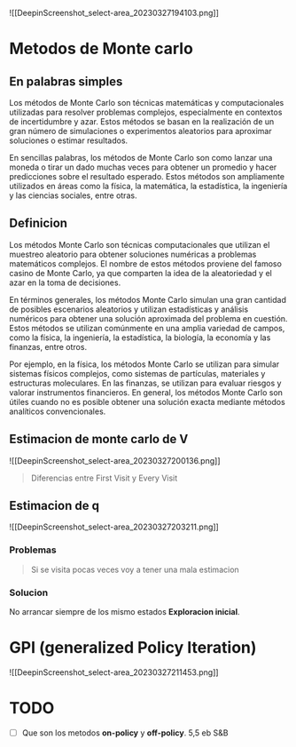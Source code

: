 ![[DeepinScreenshot_select-area_20230327194103.png]]

# Metodos de Monte carlo

## En palabras simples

Los métodos de Monte Carlo son técnicas matemáticas y computacionales utilizadas para resolver problemas complejos, especialmente en contextos de incertidumbre y azar. Estos métodos se basan en la realización de un gran número de simulaciones o experimentos aleatorios para aproximar soluciones o estimar resultados.

En sencillas palabras, los métodos de Monte Carlo son como lanzar una moneda o tirar un dado muchas veces para obtener un promedio y hacer predicciones sobre el resultado esperado. Estos métodos son ampliamente utilizados en áreas como la física, la matemática, la estadística, la ingeniería y las ciencias sociales, entre otras.

## Definicion

Los métodos Monte Carlo son técnicas computacionales que utilizan el muestreo aleatorio para obtener soluciones numéricas a problemas matemáticos complejos. El nombre de estos métodos proviene del famoso casino de Monte Carlo, ya que comparten la idea de la aleatoriedad y el azar en la toma de decisiones.

En términos generales, los métodos Monte Carlo simulan una gran cantidad de posibles escenarios aleatorios y utilizan estadísticas y análisis numéricos para obtener una solución aproximada del problema en cuestión. Estos métodos se utilizan comúnmente en una amplia variedad de campos, como la física, la ingeniería, la estadística, la biología, la economía y las finanzas, entre otros.

Por ejemplo, en la física, los métodos Monte Carlo se utilizan para simular sistemas físicos complejos, como sistemas de partículas, materiales y estructuras moleculares. En las finanzas, se utilizan para evaluar riesgos y valorar instrumentos financieros. En general, los métodos Monte Carlo son útiles cuando no es posible obtener una solución exacta mediante métodos analíticos convencionales.

## Estimacion de monte carlo de V

![[DeepinScreenshot_select-area_20230327200136.png]]

> Diferencias entre First Visit y Every Visit

## Estimacion de q

![[DeepinScreenshot_select-area_20230327203211.png]]

### Problemas

> Si se visita pocas veces voy a tener una mala estimacion

### Solucion

No arrancar siempre de los mismo estados **Exploracion inicial**.


# GPI (generalized Policy Iteration)
![[DeepinScreenshot_select-area_20230327211453.png]]

# TODO
- [ ] Que son los metodos **on-policy** y **off-policy**. 5,5 eb S&B

